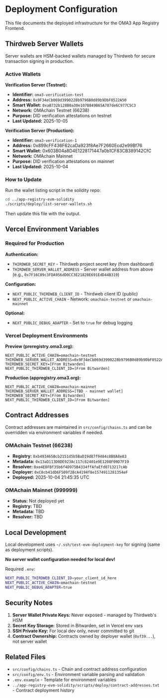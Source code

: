 # Deployment Configuration

This file documents the deployed infrastructure for the OMA3 App Registry Frontend.

## Thirdweb Server Wallets

Server wallets are HSM-backed wallets managed by Thirdweb for secure transaction signing in production.

### Active Wallets

**Verification Server (Testnet):**
- **Identifier:** `oma3-verification-test`
- **Address:** `0x9F34eCb069d3990228b9796B0d89b9DbF0522A50`
- **Smart Wallet:** `0xaB732b128B0a30e107B849B65A787de6C977C5C3`
- **Network:** OMAchain Testnet (66238)
- **Purpose:** DID verification attestations on testnet
- **Last Updated:** 2025-10-05

**Verification Server (Production):**
- **Identifier:** `oma3-verification-1`
- **Address:** 0x899cFF436F62caDa923f8Ae7F2660Ecd2e99Bf76
- **Smart Wallet:** 0x603B04a8D4E1228171447a0b1CF83CB389142CfC
- **Network:** OMAchain Mainnet
- **Purpose:** DID verification attestations on mainnet
- **Last Updated:** 2025-10-04

### How to Update

Run the wallet listing script in the solidity repo:
```bash
cd ../app-registry-evm-solidity
./scripts/deploy/list-server-wallets.sh
```

Then update this file with the output.

## Vercel Environment Variables

### Required for Production

**Authentication:**
- `THIRDWEB_SECRET_KEY` - Thirdweb project secret key (from dashboard)
- `THIRDWEB_SERVER_WALLET_ADDRESS` - Server wallet address from above (e.g., `0x7F16C09c3FDA956dD0CC3E21820E691EdD44B319`)

**Configuration:**
- `NEXT_PUBLIC_THIRDWEB_CLIENT_ID` - Thirdweb client ID (public)
- `NEXT_PUBLIC_ACTIVE_CHAIN` - Network: `omachain-testnet` or `omachain-mainnet`

**Optional:**
- `NEXT_PUBLIC_DEBUG_ADAPTER` - Set to `true` for debug logging

### Vercel Deployment Environments

**Preview (preregistry.oma3.org):**
```
NEXT_PUBLIC_ACTIVE_CHAIN=omachain-testnet
THIRDWEB_SERVER_WALLET_ADDRESS=0x9F34eCb069d3990228b9796B0d89b9DbF0522A50
THIRDWEB_SECRET_KEY=[From Bitwarden]
NEXT_PUBLIC_THIRDWEB_CLIENT_ID=[From Bitwarden]
```

**Production (appregistry.oma3.org):**
```
NEXT_PUBLIC_ACTIVE_CHAIN=omachain-mainnet
THIRDWEB_SERVER_WALLET_ADDRESS=[TBD - mainnet wallet]
THIRDWEB_SECRET_KEY=[From Bitwarden]
NEXT_PUBLIC_THIRDWEB_CLIENT_ID=[From Bitwarden]
```

## Contract Addresses

Contract addresses are maintained in `src/config/chains.ts` and can be overridden via environment variables if needed.

### OMAchain Testnet (66238)
- **Registry:** `0xb493465Bcb2151d5b5BaD19d87f9484c8B8A8e83`
- **Metadata:** `0x13aD113D0DE923Ac117c82401e9E1208F09D7F19`
- **Resolver:** `0xe4E8FBf35b6f4D975B4334ffAfaEfd0713217cAb`
- **Deployer:** `0xC8cb41dD6F509f28cA4194f8e1574911281354eF`
- **Deployed:** 2025-10-04 21:45:35 UTC

### OMAchain Mainnet (999999)
- **Status:** Not deployed yet
- **Registry:** TBD
- **Metadata:** TBD
- **Resolver:** TBD

## Local Development

Local development uses `~/.ssh/test-evm-deployment-key` for signing (same as deployment scripts).

**No server wallet configuration needed for local dev!**

Required `.env`:
```bash
NEXT_PUBLIC_THIRDWEB_CLIENT_ID=your_client_id_here
NEXT_PUBLIC_ACTIVE_CHAIN=omachain-testnet
NEXT_PUBLIC_DEBUG_ADAPTER=true
```

## Security Notes

1. **Server Wallet Private Keys:** Never exposed - managed by Thirdweb's HSM
2. **Secret Key Storage:** Stored in Bitwarden, set in Vercel env vars
3. **SSH Private Key:** For local dev only, never committed to git
4. **Contract Ownership:** Contracts owned by deployer wallet (`0xf39...`), not server wallet

## Related Files

- `src/config/chains.ts` - Chain and contract address configuration
- `src/config/env.ts` - Environment variable parsing and validation
- `.env.example` - Template for environment variables
- `../app-registry-evm-solidity/scripts/deploy/contract-addresses.txt` - Contract deployment history
